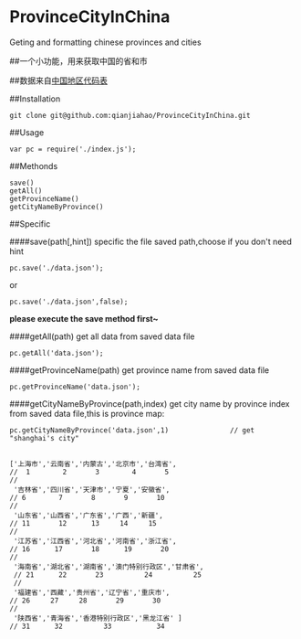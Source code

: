 # ProvinceCityInChina
Geting and formatting chinese provinces and cities

##一个小功能，用来获取中国的省和市

##数据来自[中国地区代码表](http://www.ccb.com/cn/OtherResource/bankroll/html/code_help.html)

##Installation

    git clone git@github.com:qianjiahao/ProvinceCityInChina.git

##Usage

    var pc = require('./index.js');
    
##Methonds

    save()
    getAll()
    getProvinceName()
    getCityNameByProvince()
    

##Specific

####save(path[,hint])
specific the file saved path,choose if you don't need hint 

    pc.save('./data.json');
or

    pc.save('./data.json',false);

**please execute the save method first~**

####getAll(path)
get all data from saved data file

    pc.getAll('data.json');

####getProvinceName(path)
get province name from saved data file

    pc.getProvinceName('data.json');

####getCityNameByProvince(path,index)
get city name by province index from saved data file,this is province map:

    pc.getCityNameByProvince('data.json',1)               // get "shanghai's city"


    ['上海市','云南省','内蒙古','北京市','台湾省', 
    //  1        2       3        4       5
    //
     '吉林省','四川省','天津市','宁夏','安徽省',
    // 6        7       8       9       10
    //
     '山东省','山西省','广东省','广西','新疆',     
    // 11       12      13     14     15
    //
     '江苏省','江西省','河北省','河南省','浙江省',
    // 16      17       18      19       20 
    //
     '海南省','湖北省','湖南省','澳门特别行政区','甘肃省', 
     // 21      22       23          24          25
     //
     '福建省','西藏','贵州省','辽宁省','重庆市',             
    // 26     27     28       29       30
    //
     '陕西省','青海省','香港特别行政区','黑龙江省' ] 
    // 31      32          33           34
